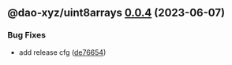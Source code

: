 ## @dao-xyz/uint8arrays [0.0.4](https://github.com/dao-xyz/peerbit/compare/@dao-xyz/uint8arrays@0.0.3...@dao-xyz/uint8arrays@0.0.4) (2023-06-07)


### Bug Fixes

* add release cfg ([de76654](https://github.com/dao-xyz/peerbit/commit/de766548f8106804d319e8b51e9607f2a3f60726))
